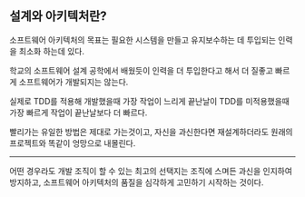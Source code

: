 ## 설계와 아키텍처란?

소프트웨어 아키텍처의 목표는 필요한 시스템을 만들고 유지보수하는 데 투입되는 인력을 최소화 하는데 있다.

학교의 소프트웨어 설계 공학에서 배웠듯이 인력을 더 투입한다고 해서 더 질좋고 빠르게 소프트웨어가 개발되지는 않는다.

실제로 TDD를 적용해 개발했을때 가장 작업이 느리게 끝난날이 TDD를 미적용했을때 가장 빠르게 작업이 끝난날보다 더 빠르다.

빨리가는 유일한 방법은 제대로 가는것이고, 자신을 과신한다면 재설계하더라도 원래의 프로젝트와 똑같이 엉망으로 내몰린다.

---

어떤 경우라도 개발 조직이 할 수 있는 최고의 선택지는 조직에 스며든 과신을 인지하여 방지하고, 소프트웨어 아키텍처의 품질을 심각하게 고민하기 시작하는 것이다.
